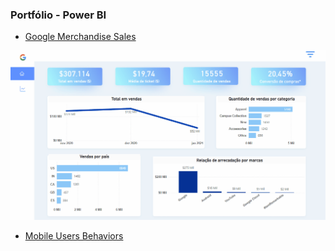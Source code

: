 ### Portfólio - Power BI

- [Google Merchandise Sales](https://github.com/thelua/Power-BI/tree/main/DashGoogle)
  
<img src="https://github.com/thelua/Power-BI/blob/main/DashGoogle/images/Anima%C3%A7%C3%A3o.gif" alt="App Screenshot" width="600"/>


- [Mobile Users Behaviors](https://github.com/thelua/Power-BI/blob/main/DashMobile/readme.md)
